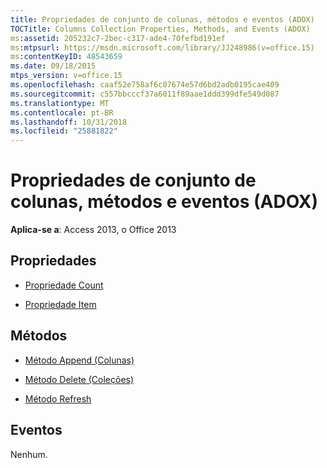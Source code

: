 ```yaml
---
title: Propriedades de conjunto de colunas, métodos e eventos (ADOX)
TOCTitle: Columns Collection Properties, Methods, and Events (ADOX)
ms:assetid: 205232c7-2bec-c317-ade4-70fefbd191ef
ms:mtpsurl: https://msdn.microsoft.com/library/JJ248986(v=office.15)
ms:contentKeyID: 48543659
ms.date: 09/18/2015
mtps_version: v=office.15
ms.openlocfilehash: caaf52e758af6c07674e57d6bd2adb0195cae409
ms.sourcegitcommit: c557bbcccf37a6011f89aae1ddd399dfe549d087
ms.translationtype: MT
ms.contentlocale: pt-BR
ms.lasthandoff: 10/31/2018
ms.locfileid: "25881822"
---
```

# <a name="columns-collection-properties-methods-and-events-adox"></a>Propriedades de conjunto de colunas, métodos e eventos (ADOX)


**Aplica-se a**: Access 2013, o Office 2013

## <a name="properties"></a>Propriedades

- [Propriedade Count](count-property-ado.md)

- [Propriedade Item](item-property-ado.md)

## <a name="methods"></a>Métodos

- [Método Append (Colunas)](append-method-adox-columns.md)

- [Método Delete (Coleções)](delete-method-adox-collections.md)

- [Método Refresh](refresh-method-ado.md)

## <a name="events"></a>Eventos

Nenhum.

